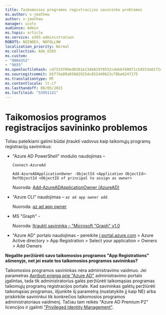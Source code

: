 ```yaml
---
title: Taikomosios programos registracijos savininko problemos
ms.author: v-jmathew
author: v-jmathew
manager: scotv
audience: Admin
ms.topic: article
ms.service: o365-administration
ROBOTS: NOINDEX, NOFOLLOW
localization_priority: Normal
ms.collection: Adm_O365
ms.custom:
- "9004352"
- "9655"
ms.openlocfilehash: cd7533f09ed8361e134b81979532cdebbf49971c54553a0172c7527f30e319bb
ms.sourcegitcommit: b5f7da89a650d2915dc652449623c78be6247175
ms.translationtype: MT
ms.contentlocale: lt-LT
ms.lasthandoff: 08/05/2021
ms.locfileid: "53951141"
---
```

# <a name="app-registration-owner-issues"></a>Taikomosios programos registracijos savininko problemos

Toliau pateikiami galimi būdai įtraukti vadovus kaip taikomųjų programų registracijų savininkus:

- "Azure AD PowerShell" modulio naudojimas –

    `Connect-AzureAd`

    `Add-AzureADApplicationOwner -ObjectId <Application ObjectId>-RefObjectId <ObjectID of principal to assign as owner>`

    Nuoroda: [Add-AzureADApplicationOwner (AzureAD)](https://docs.microsoft.com/powershell/module/azuread/add-azureadapplicationowner)
- "Azure CLI" naudojimas – `az ad app owner add`

    Nuoroda: [az ad app owner](https://docs.microsoft.com/cli/azure/ad/app/owner)
- MS "Graph" -

    Nuoroda: [Įtraukti savininką – "Microsoft "Graph" v1.0](https://docs.microsoft.com/graph/api/application-post-owners)
- "Azure AD" portalo naudojimas – pereikite [į portal.azure.com](https://portal.azure.com/) > Azure Active directory > App Registration > Select your application > Owners > Add Owners

**Negalite peržiūrėti savo taikomosios programos "App Registrations" ašmenyje, net jei esate tos taikomosios programos savininkas?**

Taikomosios programos savininkas nėra administravimo vaidmuo. Jei parametras [Apriboti prieigą prie "Azure AD"](https://docs.microsoft.com/azure/active-directory/fundamentals/users-default-permissions) administravimo portalo įgalintas, tada tik administratorius galės peržiūrėti taikomąsias programas taikomųjų programų registracijos portale. Kad savininkas galėtų peržiūrėti taikomąsias programas, išjunkite šį parametrą (nustatykite jį kaip NE) arba priskirkite savininkui tik konkrečios taikomosios programos administratoriaus vaidmenį. Tačiau tam reikės "Azure AD Premium P2" licencijos ir įgalinti ["Privileged Identity Management"](https://docs.microsoft.com/azure/active-directory/privileged-identity-management/pim-configure).
